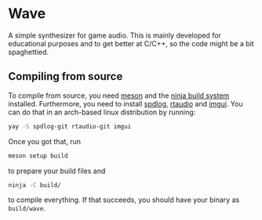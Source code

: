 # Wave

A simple synthesizer for game audio. This is mainly developed for educational purposes and to get better at C/C++, so the code might be a bit spaghettied.

## Compiling from source

To compile from source, you need [meson](https://mesonbuild.com/) and the [ninja build system](https://ninja-build.org/) installed.
Furthermore, you need to install [spdlog](https://github.com/gabime/spdlog), [rtaudio](https://github.com/thestk/rtaudio) and [imgui](https://github.com/ocornut/imgui). You can do that in an arch-based linux distribution by running:

```bash
yay -S spdlog-git rtaudio-git imgui
```

Once you got that, run

```bash
meson setup build
```

to prepare your build files and

```bash
ninja -C build/
```

to compile everything. If that succeeds, you should have your binary as `build/wave`.
